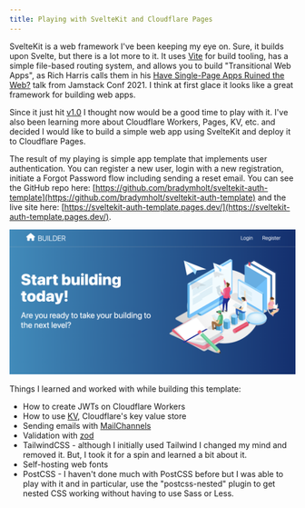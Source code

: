```yaml
---
title: Playing with SvelteKit and Cloudflare Pages
---
```


SvelteKit is a web framework I've been keeping my eye on. Sure, it builds upon Svelte, but there is a lot more to it. It uses [Vite](https://vitejs.dev/config/) for build tooling, has a simple file-based routing system, and allows you to build "Transitional Web Apps", as Rich Harris calls them in his [Have Single-Page Apps Ruined the Web?](https://www.youtube.com/watch?v=860d8usGC0o) talk from Jamstack Conf 2021. I think at first glace it looks like a great framework for building web apps.

Since it just hit [v1.0](https://svelte.dev/blog/announcing-sveltekit-1.0) I thought now would be a good time to play with it. I've also been learning more about Cloudflare Workers, Pages, KV, etc. and decided I would like to build a simple web app using SvelteKit and deploy it to Cloudflare Pages.

The result of my playing is simple app template that implements user authentication.  You can register a new user, login with a new registration, initiate a Forgot Password flow including sending a reset email.  You can see the GitHub repo here: [https://github.com/bradymholt/sveltekit-auth-template](https://github.com/bradymholt/sveltekit-auth-template) and the live site here: [https://sveltekit-auth-template.pages.dev/](https://sveltekit-auth-template.pages.dev/).

![SvelteKit Auth Template](./template.png)

Things I learned and worked with while building this template:

- How to create JWTs on Cloudflare Workers
- How to use [KV](https://developers.cloudflare.com/workers/learning/how-kv-works/), Cloudflare's key value store
- Sending emails with [MailChannels](https://blog.cloudflare.com/sending-email-from-workers-with-mailchannels/)
- Validation with [zod](https://github.com/colinhacks/zod)
- TailwindCSS - although I initially used Tailwind I changed my mind and removed it.  But, I took it for a spin and learned a bit about it.
- Self-hosting web fonts
- PostCSS - I haven't done much with PostCSS before but I was able to play with it and in particular, use the "postcss-nested" plugin to get nested CSS working without having to use Sass or Less.
